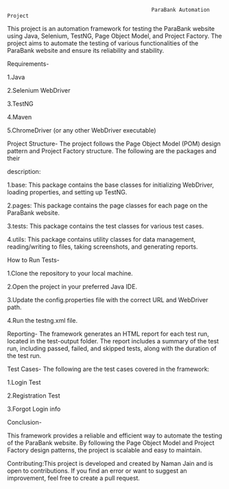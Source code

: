 

                                                   ParaBank Automation Project



This project is an automation framework for testing the ParaBank website using Java,
Selenium, TestNG, Page Object Model, and Project Factory. The project aims to
automate the testing of various functionalities of the ParaBank website and
ensure its reliability and stability.


Requirements-

 1.Java
 
 2.Selenium WebDriver
 
 3.TestNG
 
 4.Maven
 
 5.ChromeDriver (or any other WebDriver executable)

Project Structure-
The project follows the Page Object Model (POM) design pattern and
Project Factory structure. The following are the packages and their



description:

1.base: This package contains the base classes for initializing
     WebDriver, loading properties, and setting up TestNG.
     
 2.pages: This package contains the page classes for each page on the
     ParaBank website.
     
 3.tests: This package contains the test classes for various test cases.
 
 4.utils: This package contains utility classes for data management,
     reading/writing to files, taking screenshots, and generating reports.
     


How to Run Tests-

 1.Clone the repository to your local machine.
 
 2.Open the project in your preferred Java IDE.
 
 3.Update the config.properties file with the correct URL and WebDriver path.
 
 4.Run the testng.xml file.
 

Reporting-
 The framework generates an HTML report for each test run, located in the
 test-output folder.
 The report includes a summary of the test run, including passed, failed, and
 skipped tests, along with the duration of the test run.
 

Test Cases-
The following are the test cases covered in the framework:

 1.Login Test
 
 2.Registration Test
 
 3.Forgot Login info
 

Conclusion-

This framework provides a reliable and efficient way to automate the
testing of the ParaBank website. By following the Page Object Model and Project
Factory design patterns, the project is scalable and easy to maintain.


Contributing:This project is developed and created by Naman Jain and is open to contributions. If you find an error or want to suggest an improvement, feel free to create a pull request.

